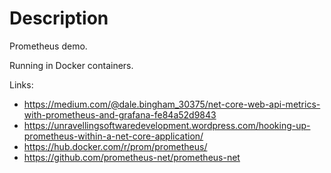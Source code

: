 # Description

Prometheus demo.

Running in Docker containers.

Links:
* https://medium.com/@dale.bingham_30375/net-core-web-api-metrics-with-prometheus-and-grafana-fe84a52d9843
* https://unravellingsoftwaredevelopment.wordpress.com/hooking-up-prometheus-within-a-net-core-application/
* https://hub.docker.com/r/prom/prometheus/
* https://github.com/prometheus-net/prometheus-net
